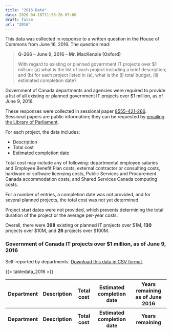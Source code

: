 ```yaml
---
title: "2016 Data"
date: 2020-04-18T11:58:26-07:00
draft: false
url: "2016"
---
```


This data was collected in response to a written question in the House of Commons from June 16, 2016. The question read:

> **Q-266 – June 9, 2016 – Mr. MacKenzie (Oxford)**
> 
> With regard to existing or planned government IT projects over $1 million: (a) what is the list of each project including a brief description; and (b) for each project listed in (a), what is the (i) total budget, (ii) estimated completion date?

Government of Canada departments and agencies were required to provide a list of all existing or planned government IT projects over $1 million, as of June 9, 2016.

These responses were collected in sessional paper [8555-421-266](https://large-government-of-canada-it-projects.github.io/pdf/8555-421-266.pdf). Sessional papers are public information; they can be requested by [emailing the Library of Parliament](mailto:info@parl.gc.ca).

For each project, the data includes:

*   Description
*   Total cost
*   Estimated completion date

Total cost may include any of following: departmental employee salaries and Employee Benefit Plan costs, external contractor or consulting costs, hardware or software licensing costs, Public Services and Procurement Canada accommodation costs, and Shared Services Canada computing costs.

For a number of entries, a completion date was not provided, and for several planned projects, the total cost was not yet determined.

Project start dates were not provided, which prevents determining the total duration of the project or the average per-year costs.

Overall, there were **398** existing or planned IT projects over $1M, **130** projects over $10M, and **26** projects over $100M.

### Government of Canada IT projects over $1 million, as of June 9, 2016

<p>Self-reported by departments. <a href="/csv/gc-it-projects-2016.csv" target="_blank">Download this data in CSV format</a>.</p>

<table id="main-data-table" class="table table-striped table-bordered projects-data-table" style="width:100%" data-order-column="2">
  <thead>
      <tr>
          <th>Department</th>
          <th>Description</th>
          <th>Total cost</th>
          <th>Estimated completion date</th>
          <th>Years remaining as of June 2016</th>
      </tr>
  </thead>
  <tbody>
    
{{< tabledata_2016 >}}

  </tbody>
  <tfoot>
      <tr>
        <th>Department</th>
        <th>Description</th>
        <th>Total cost</th>
        <th>Estimated completion date</th>
        <th>Years remaining</th>
      </tr>
  </tfoot>
</table>
